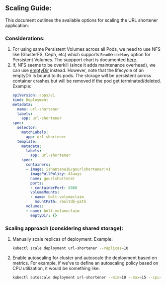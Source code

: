 ## Scaling Guide:

This document outlines the available options for scaling the URL shortener application:

### Considerations:
1. For using same Persistent Volumes across all Pods, we need to use NFS like (GlusterFS, Ceph, etc) which supports `ReadWriteMany` option for Persistent Volumes. The suppport chart is documented [here](https://kubernetes.io/docs/concepts/storage/persistent-volumes/).
2. If, NFS seems to be overkill (since it adds maintenance overhead), we can use [emptyDir](https://kubernetes.io/docs/concepts/storage/volumes/#emptydir) instead. However, note that the lifecycle of an emptyDir is bound to its pods. The storage will be persistent across container crashes but will be removed if the pod get terminated/deleted. Example:
   ```yml   
   apiVersion: apps/v1
   kind: Deployment
   metadata:
     name: url-shortener
     labels:
       app: url-shortener
   spec:
     selector:
       matchLabels:
         app: url-shortener
     template:
       metadata:
         labels:
           app: url-shortener
       spec:
         containers:
         - image: ishantanu16/gourlshortener:v1
           imagePullPolicy: Always
           name: gourlshortener
           ports:
           - containerPort: 8080
           volumeMounts:
           - name: bolt-volumeclaim
             mountPath: /boltdb-path
         volumes:
         - name: bolt-volumeclaim
           emptyDir: {}
   ```

### Scaling approach (considering shared storage):
1. Manually scale replicas of deployment. Example:
   ```sh
   kubectl scale deployment url-shortener --replicas=10
   ```
2. Enable autoscaling for cluster and autoscale the deployment based on metrics. For example, if we've to define an autoscaling policy based on CPU utilization, it would be something like:
   ```sh
   kubectl autoscale deployment url-shortener --min=10 --max=15 --cpu-percent=80
   ```

